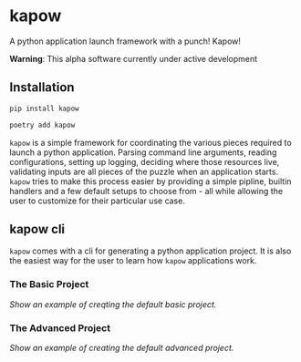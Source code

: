 # kapow


A python application launch framework with a punch! Kapow!

**Warning**: This alpha software currently under active development


## Installation

```bash
pip install kapow
```


```bash
poetry add kapow
```

`kapow` is a simple framework for coordinating the various pieces 
required to launch a python application. Parsing command line arguments,
reading configurations, setting up logging, deciding where those resources 
live, validating inputs are all pieces of the puzzle when an application
starts. `kapow` tries to make this process easier by providing a simple
pipline, builtin handlers and a few default setups to choose from - all while
allowing the user to customize for their particular use case. 


## kapow cli

`kapow` comes with a cli for generating a python application project. 
It is also the easiest way for the user to learn how `kapow` applications
work.


### The Basic Project

*Show an example of creqting the default basic project.*


### The Advanced Project

*Show an example of creating the default advanced project.*





